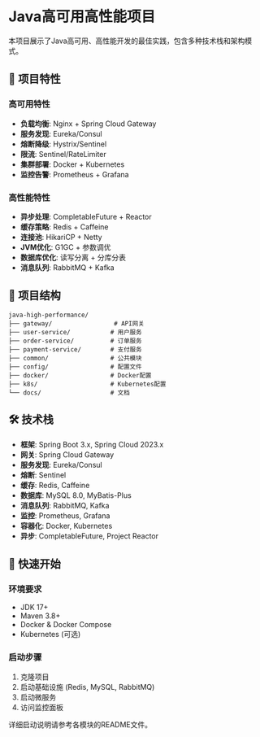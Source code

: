 # Java高可用高性能项目

本项目展示了Java高可用、高性能开发的最佳实践，包含多种技术栈和架构模式。

## 🚀 项目特性

### 高可用特性
- **负载均衡**: Nginx + Spring Cloud Gateway
- **服务发现**: Eureka/Consul
- **熔断降级**: Hystrix/Sentinel
- **限流**: Sentinel/RateLimiter
- **集群部署**: Docker + Kubernetes
- **监控告警**: Prometheus + Grafana

### 高性能特性
- **异步处理**: CompletableFuture + Reactor
- **缓存策略**: Redis + Caffeine
- **连接池**: HikariCP + Netty
- **JVM优化**: G1GC + 参数调优
- **数据库优化**: 读写分离 + 分库分表
- **消息队列**: RabbitMQ + Kafka

## 📁 项目结构

```
java-high-performance/
├── gateway/                 # API网关
├── user-service/           # 用户服务
├── order-service/          # 订单服务
├── payment-service/        # 支付服务
├── common/                 # 公共模块
├── config/                 # 配置文件
├── docker/                 # Docker配置
├── k8s/                    # Kubernetes配置
└── docs/                   # 文档
```

## 🛠️ 技术栈

- **框架**: Spring Boot 3.x, Spring Cloud 2023.x
- **网关**: Spring Cloud Gateway
- **服务发现**: Eureka/Consul
- **熔断**: Sentinel
- **缓存**: Redis, Caffeine
- **数据库**: MySQL 8.0, MyBatis-Plus
- **消息队列**: RabbitMQ, Kafka
- **监控**: Prometheus, Grafana
- **容器化**: Docker, Kubernetes
- **异步**: CompletableFuture, Project Reactor

## 🚀 快速开始

### 环境要求
- JDK 17+
- Maven 3.8+
- Docker & Docker Compose
- Kubernetes (可选)

### 启动步骤
1. 克隆项目
2. 启动基础设施 (Redis, MySQL, RabbitMQ)
3. 启动微服务
4. 访问监控面板

详细启动说明请参考各模块的README文件。